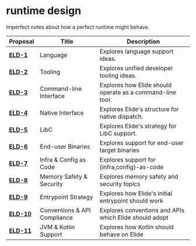 # runtime design

Imperfect notes about how a perfect runtime might behave.

| Proposal                                | Title                        | Description                                               |
| --------------------------------------- | ---------------------------- | --------------------------------------------------------- |
| [**ELD-1**](./draft/1-language.md)      | Language                     | Explores language support ideas.                          |
| [**ELD-2**](./draft/2-tooling.md)       | Tooling                      | Explores unified developer tooling ideas.                 |
| [**ELD-3**](./draft/3-cli.md)           | Command-line Interface       | Explores how Elide should operate as a command-line tool. |
| [**ELD-4**](./draft/4-native.md)        | Native Interface             | Explores Elide's structure for native dispatch.           |
| [**ELD-5**](./draft/5-libc.md)          | LibC                         | Explores Elide's strategy for LibC support.               |
| [**ELD-6**](./draft/6-finalbin.md)      | End-user Binaries            | Explores support for end-user target binaries             |
| [**ELD-7**](./draft/7-config.md)        | Infra & Config as Code       | Explores support for {infra,config}-as-code               |
| [**ELD-8**](./draft/8-security.md)      | Memory Safety & Security     | Explores memory safety and security topics                |
| [**ELD-9**](./draft/9-entrypoint.md)    | Entrypoint Strategy          | Explores how Elide's initial entrypoint should work       |
| [**ELD-10**](./draft/10-conventions.md) | Conventions & API Compliance | Explores conventions and APIs which Elide should adopt    |
| [**ELD-11**](./draft/11-jvm-kotlin.md)  | JVM & Kotlin Support         | Explores how Kotlin should behave on Elide |
